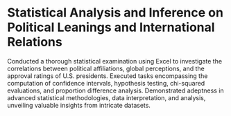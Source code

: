# Statistical Analysis and Inference on Political Leanings and International Relations


Conducted a thorough statistical examination using Excel to investigate the correlations between political affiliations, global perceptions, and the approval ratings of U.S. presidents.
Executed tasks encompassing the computation of confidence intervals, hypothesis testing, chi-squared evaluations, and proportion difference analysis.
Demonstrated adeptness in advanced statistical methodologies, data interpretation, and analysis, unveiling valuable insights from intricate datasets.
